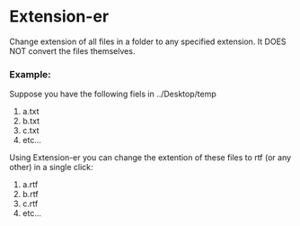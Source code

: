 # Extension-er
Change extension of all files in a folder to any specified extension. It DOES NOT convert the files themselves. 

### Example:
Suppose you have the following fiels in ../Desktop/temp
1. a.txt
2. b.txt
3. c.txt
4. etc...

Using Extension-er you can change the extention of these files to rtf (or any other) in a single click:
1. a.rtf
2. b.rtf
3. c.rtf
4. etc...
